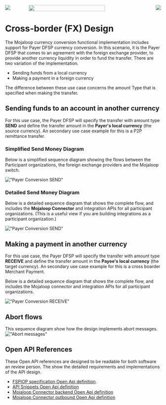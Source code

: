 <div style="display: flex; justify-content: space-between;">
    <img src="../images/cbc_logo.jpg" >
    <img src="../images/blank.png" style="width: 70%" >
    <img src="../images/INFITX-TECH_LOGO.png" >
</div>

# Cross-border (FX) Design

The Mojaloop currency conversion functional implementation includes support for Payer DFSP currency conversion. In this scenario, it is the Payer DFSP that comes to an agreement with the foreign exchange provider, to provide another currency liquidity in order to fund the transfer.
There are two variation of the implementation. 
 - Sending funds from a local currency
 - Making a payment in a foreign currency

The difference between these use case concerns the amount Type that is specified when making the transfer.

## Sending funds to an account in another currency
For this use case, the Payer DFSP will specify the transfer with amount type **SEND** and define the transfer amount in the **Payer's local currency** (the source currency).
An secondary use case example for this is a P2P remittance transfer.

### Simplified Send Money Diagram
Below is a simplified sequence diagram showing the flows between the Participant organizations, the foreign exchange providers and the Mojaloop switch.

!["Payer Conversion SEND"](./Payer_SEND.svg)

### Detailed Send Money Diagram

Below is a detailed sequence diagram that shows the complete flow, and includes the **Mojaloop Connector** and integration APIs for all participant organizations. (This is a useful view if you are building integrations as a participant organization.)

!["Payer Conversion SEND"](./FXAPI_POC_payer_conversion_SEND.svg)

## Making a payment in another currency
For this use case, the Payer DFSP will specify the transfer with amount type **RECEIVE** and define the transfer amount in the **Payee's local currency** (the target currency).
An secondary use case example for this is a cross boarder Merchant Payment.

Below is a detailed sequence diagram that shows the complete flow, and includes the Mojaloop connector and integration APIs for all participant organizations.

!["Payer Conversion RECEIVE"](./FXAPI_POC_payer_conversion_RECEIVE.svg)

## Abort flows
This sequence diagram show how the design implements abort messages.
!["Abort messages"](./Payer_SEND_ABORT.svg)

## Open API References
These Open API references are designed to be readable for both software an review person. The show the detailed requirements and implementations of the API design.

- [FSPIOP specification Open Api definition](https://github.com/mojaloop/mojaloop-specification/blob/master/fspiop-api/documents/v2.0-document-set/fspiop-v2.0-openapi3-implementation-draft.yaml).
- [API Snippets Open Api definition](https://github.com/mojaloop/api-snippets/blob/main/docs/fspiop-rest-v2.0-openapi3-snippets.yaml)
- [Mojaloop Connector backend Open Api definition](https://github.com/mojaloop/api-snippets/blob/main/docs/sdk-scheme-adapter-backend-v2_1_0-openapi3-snippets.yaml)
- [Mojaloop Connector outbound Open Api definition](https://github.com/mojaloop/api-snippets/blob/main/docs/sdk-scheme-adapter-outbound-v2_1_0-openapi3-snippets.yaml)


